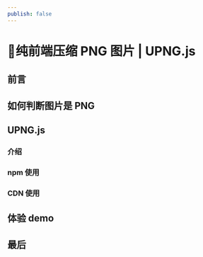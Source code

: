 ```yaml
---
publish: false
---
```

# 🚧纯前端压缩 PNG 图片 | UPNG.js

## 前言

## 如何判断图片是 PNG

## UPNG.js

### 介绍

### npm 使用

### CDN 使用

## 体验 demo

## 最后

